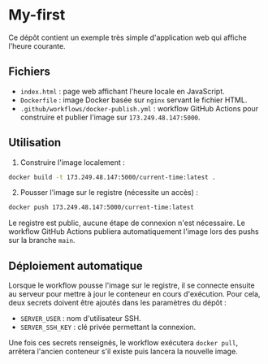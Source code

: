# My-first

Ce dépôt contient un exemple très simple d'application web qui affiche l'heure courante.

## Fichiers

- `index.html` : page web affichant l'heure locale en JavaScript.
- `Dockerfile` : image Docker basée sur `nginx` servant le fichier HTML.
- `.github/workflows/docker-publish.yml` : workflow GitHub Actions pour construire et publier l'image sur `173.249.48.147:5000`.

## Utilisation

1. Construire l'image localement :

```bash
docker build -t 173.249.48.147:5000/current-time:latest .
```


2. Pousser l'image sur le registre (nécessite un accès) :


```bash
docker push 173.249.48.147:5000/current-time:latest
```


Le registre est public, aucune étape de connexion n'est nécessaire. Le workflow GitHub Actions publiera automatiquement l'image lors des pushs sur la branche `main`.


## Déploiement automatique

Lorsque le workflow pousse l'image sur le registre, il se connecte ensuite au serveur pour mettre à jour le conteneur en cours d'exécution. Pour cela, deux secrets doivent être ajoutés dans les paramètres du dépôt :

- `SERVER_USER` : nom d'utilisateur SSH.
- `SERVER_SSH_KEY` : clé privée permettant la connexion.

Une fois ces secrets renseignés, le workflow exécutera `docker pull`, arrêtera l'ancien conteneur s'il existe puis lancera la nouvelle image.
